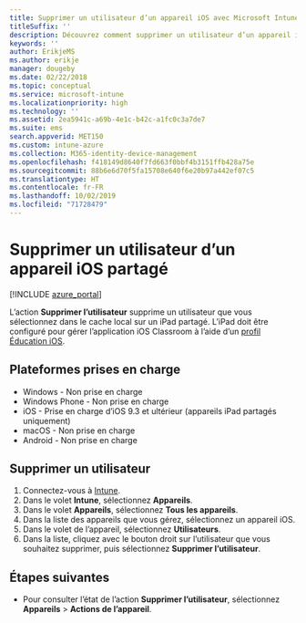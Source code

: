 ```yaml
---
title: Supprimer un utilisateur d’un appareil iOS avec Microsoft Intune
titleSuffix: ''
description: Découvrez comment supprimer un utilisateur d’un appareil iOS partagé avec Intune.
keywords: ''
author: ErikjeMS
ms.author: erikje
manager: dougeby
ms.date: 02/22/2018
ms.topic: conceptual
ms.service: microsoft-intune
ms.localizationpriority: high
ms.technology: ''
ms.assetid: 2ea5941c-a69b-4e1c-b42c-a1fc0c3a7de7
ms.suite: ems
search.appverid: MET150
ms.custom: intune-azure
ms.collection: M365-identity-device-management
ms.openlocfilehash: f418149d8640f7fd663f0bbf4b3151ffb428a75e
ms.sourcegitcommit: 88b6e6d70f5fa15708e640f6e20b97a442ef07c5
ms.translationtype: HT
ms.contentlocale: fr-FR
ms.lasthandoff: 10/02/2019
ms.locfileid: "71728479"
---
```

# <a name="remove-a-user-from-a-shared-ios-device"></a>Supprimer un utilisateur d’un appareil iOS partagé


[!INCLUDE [azure_portal](../includes/azure_portal.md)]

L’action **Supprimer l’utilisateur** supprime un utilisateur que vous sélectionnez dans le cache local sur un iPad partagé. L’iPad doit être configuré pour gérer l’application iOS Classroom à l’aide d’un [profil Éducation iOS](../fundamentals/education-settings-configure-ios.md). 

## <a name="supported-platforms"></a>Plateformes prises en charge

- Windows - Non prise en charge
- Windows Phone - Non prise en charge
- iOS - Prise en charge d’iOS 9.3 et ultérieur (appareils iPad partagés uniquement)
- macOS - Non prise en charge
- Android - Non prise en charge

## <a name="remove-a-user"></a>Supprimer un utilisateur

1. Connectez-vous à [Intune](https://go.microsoft.com/fwlink/?linkid=2090973).
3. Dans le volet **Intune**, sélectionnez **Appareils**.
4. Dans le volet **Appareils**, sélectionnez **Tous les appareils**.
5. Dans la liste des appareils que vous gérez, sélectionnez un appareil iOS.
6. Dans le volet de l’appareil, sélectionnez **Utilisateurs**.
7. Dans la liste, cliquez avec le bouton droit sur l’utilisateur que vous souhaitez supprimer, puis sélectionnez **Supprimer l’utilisateur**.

## <a name="next-steps"></a>Étapes suivantes

- Pour consulter l’état de l’action **Supprimer l’utilisateur**, sélectionnez **Appareils** > **Actions de l’appareil**.
